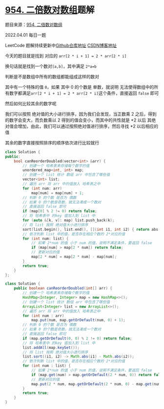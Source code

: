 # [954. 二倍数对数组](https://leetcode-cn.com/problems/array-of-doubled-pairs/)题解

题目来源：[954. 二倍数对数组](https://leetcode-cn.com/problems/array-of-doubled-pairs/)

2022.04.01 每日一题

LeetCode 题解持续更新中[Github仓库地址](https://github.com/SleepingXiaoming/LeetCode-Problem-Solution.git) [CSDN博客地址](https://blog.csdn.net/qq_46176960/category_11617162.html)



今天的题目就是找到 对应的 `arr[2 * i + 1] = 2 * arr[2 * i]`

换句话就是找到一个数对`[a,b]`，其中满足 `2*a=b`

判断是不是数组中所有的数组都能组成这样的数对

其中有一个特殊的值 `0`，如果 其中 0 的个数是 单数，就说明 无法使得数组中的所有数字都满足`arr[2 * i + 1] = 2 * arr[2 * i]`这个条件，直接返回 `false` 即可

然后如何比较其余的数字呢

我们可以按照 绝对值的大小进行排序，因为我们会发现，当正数乘  2 之后，得到的数字会变大，而负数乘以 2 得到的值会变小，而其中的共性就是 *2 以后 其绝对值会增加，由此，我们可以通过按照绝对值进行排序，然后寻找 *2 以后相应的值

其余的数字直接按照排序的顺序依次进行比较就行

```C++ [ ]
class Solution {
public:
    bool canReorderDoubled(vector<int> &arr) {
        // 创建一个 哈希表来存储每个数字的值
        unordered_map<int, int> map;
        // 创建一个 list 统计 数组 arr 中包含了哪些值
        vector<int> list;
        // 遍历 arr 将 arr 中的值放入 哈希表之中
        for (int num: arr)
            map[num] = map[num] + 1;
        // 判断 0 的个数 是否为 偶数
        // 如果 0 的个数是奇数，就无法凑成一个数对
        // 直接返回 false 即可
        if (map[0] % 2 != 0) return false;
        // 将 哈希表中 的key 值加入到 list 中
        for (auto &[k, v]: map) list.push_back(k);
        // 将 list 按照 绝对值大小进行排序
        sort(list.begin(), list.end(), [](int i1, int i2) { return abs(i1) < abs(i2); });
        // 依次判断 list 中的值，是否存在相应个数的 2*对应的值
        for (int num: list) {
            // 如果 2*num 的值 小于 num 的值，说明不满足条件，要返回 false
            if (map[num] > map[2 * num]) return false;
            // 更新对应的值
            map[2 * num] = map[2 * num] - map[num];
        }
        return true;
    }
};
```

```Java [ ]
class Solution {
    public boolean canReorderDoubled(int[] arr) {
        // 创建一个 哈希表来存储每个数字的值
        HashMap<Integer, Integer> map = new HashMap<>();
        // 创建一个 list 统计 数组 arr 中包含了哪些值
        ArrayList<Integer> list = new ArrayList<>();
        // 遍历 arr 将 arr 中的值放入 哈希表之中
        for (int num : arr)
            map.put(num, map.getOrDefault(num, 0) + 1);
        // 判断 0 的个数 是否为 偶数
        // 如果 0 的个数是奇数，就无法凑成一个数对
        // 直接返回 false 即可
        if (map.getOrDefault(0, 0) % 2 != 0) return false;
        // 将 哈希表中 的key 值加入到 list 中
        list.addAll(map.keySet());
        // 将 list 按照 绝对值大小进行排序
        list.sort((i1, i2) -> Math.abs(i1) - Math.abs(i2));
        // 依次判断 list 中的值，是否存在相应个数的 2*对应的值
        for (int num : list) {
            // 如果 2*num 的值 小于 num 的值，说明不满足条件，要返回 false
            if (map.get(num) > map.getOrDefault(2 * num, 0)) return false;
            // 更新对应的值
            map.put(2 * num, map.getOrDefault(2 * num, 0) - map.get(num));
        }
        return true;
    }
}
```

